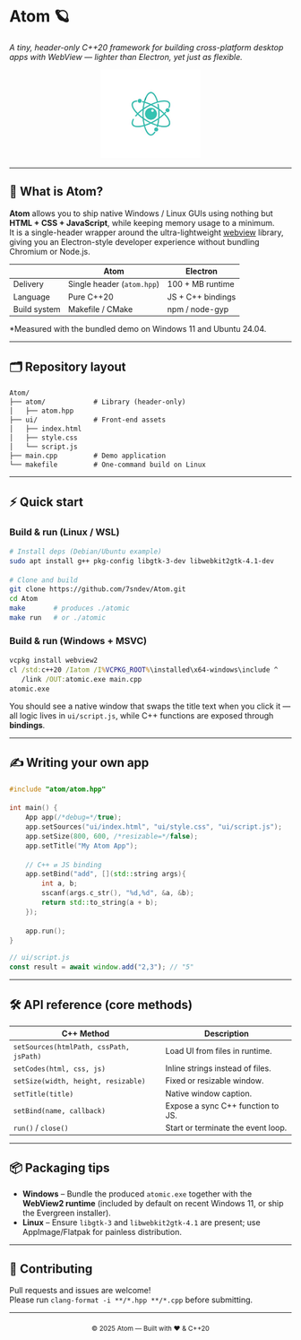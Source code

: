 # Atom 🪐  
*A tiny, header-only C++20 framework for building cross-platform desktop apps with WebView — lighter than Electron, yet just as flexible.*

<p align="center">
  <img src="icon/image.png" width="180" alt="Atom logo">
</p>

---

## 🚀 What is Atom?
**Atom** allows you to ship native Windows / Linux GUIs using nothing but **HTML + CSS + JavaScript**, while keeping memory usage to a minimum.  
It is a single-header wrapper around the ultra-lightweight [webview](https://github.com/webview/webview) library, giving you an Electron-style developer experience without bundling Chromium or Node.js.

|               | Atom | Electron |
|---------------|------|----------|
| Delivery      | Single header (`atom.hpp`) | 100 + MB runtime |
| Language      | Pure C++20                 | JS + C++ bindings |
| Build system  | Makefile / CMake           | npm / node-gyp    |

\*Measured with the bundled demo on Windows 11 and Ubuntu 24.04.

---

## 🗂️ Repository layout
```
Atom/
├── atom/            # Library (header-only)
│   ├── atom.hpp
├── ui/              # Front-end assets
│   ├── index.html
│   ├── style.css
│   └── script.js
├── main.cpp         # Demo application
└── makefile         # One-command build on Linux
```

---

## ⚡ Quick start

### Build & run (Linux / WSL)
```bash
# Install deps (Debian/Ubuntu example)
sudo apt install g++ pkg-config libgtk-3-dev libwebkit2gtk-4.1-dev

# Clone and build
git clone https://github.com/7sndev/Atom.git
cd Atom
make       # produces ./atomic
make run   # or ./atomic
```

### Build & run (Windows + MSVC)
```bat
vcpkg install webview2
cl /std:c++20 /Iatom /I%VCPKG_ROOT%\installed\x64-windows\include ^
   /link /OUT:atomic.exe main.cpp
atomic.exe
```

You should see a native window that swaps the title text when you click it — all logic lives in `ui/script.js`, while C++ functions are exposed through **bindings**.

---

## ✍️ Writing your own app

```cpp
#include "atom/atom.hpp"

int main() {
    App app(/*debug=*/true);
    app.setSources("ui/index.html", "ui/style.css", "ui/script.js");
    app.setSize(800, 600, /*resizable=*/false);
    app.setTitle("My Atom App");

    // C++ ⇄ JS binding
    app.setBind("add", [](std::string args){
        int a, b;
        sscanf(args.c_str(), "%d,%d", &a, &b);
        return std::to_string(a + b);
    });

    app.run();
}
```

```js
// ui/script.js
const result = await window.add("2,3"); // "5"
```

---

## 🛠️ API reference (core methods)

| C++ Method | Description |
|------------|-------------|
| `setSources(htmlPath, cssPath, jsPath)` | Load UI from files in runtime. |
| `setCodes(html, css, js)`              | Inline strings instead of files. |
| `setSize(width, height, resizable)`    | Fixed or resizable window. |
| `setTitle(title)`                      | Native window caption. |
| `setBind(name, callback)`              | Expose a sync C++ function to JS. |
| `run()` / `close()`                    | Start or terminate the event loop. |

---

## 📦 Packaging tips

* **Windows** – Bundle the produced `atomic.exe` together with the **WebView2 runtime** (included by default on recent Windows 11, or ship the Evergreen installer).  
* **Linux** – Ensure `libgtk-3` and `libwebkit2gtk-4.1` are present; use AppImage/Flatpak for painless distribution.


---

## 🤝 Contributing

Pull requests and issues are welcome!  
Please run `clang-format -i **/*.hpp **/*.cpp` before submitting.

---

<p align="center"><sub>© 2025 Atom — Built with ❤️ & C++20</sub></p>
